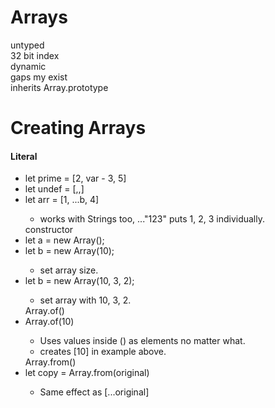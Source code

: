 # Arrays
untyped<br>
32 bit index<br>
dynamic<br>
gaps my exist<br>
inherits Array.prototype<br>

# Creating Arrays
<h4>Literal</h4>
<ul>
    <li>let prime = [2, var - 3, 5]</li>
    <li>let undef = [,,]</li>
    <li>let arr = [1, ...b, 4]</li>
    <ul>
        <li>works with Strings too, ..."123" puts 1, 2, 3 individually.</li>
    </ul>
    constructor
    <li>let a = new Array();</li>
    <li>let b = new Array(10);</li>
    <ul>
        <li>set array size.</li>
    </ul>   
    <li>let b = new Array(10, 3, 2);</li>
    <ul>
        <li>set array with 10, 3, 2.</li>
    </ul>
    Array.of()
    <li>Array.of(10)</li>
    <ul>
        <li>Uses values inside () as elements no matter what.</li>
        <li>creates [10] in example above.</li>
    </ul>     
    Array.from()
    <li>let copy = Array.from(original)</li>
    <ul>
        <li>Same effect as [...original]</li>
    </ul>       
</ul>

